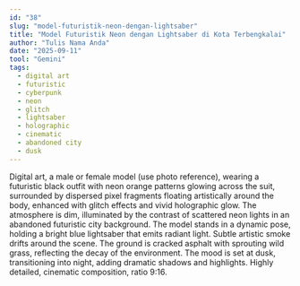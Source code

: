 ```yaml
---
id: "38"
slug: "model-futuristik-neon-dengan-lightsaber"
title: "Model Futuristik Neon dengan Lightsaber di Kota Terbengkalai"
author: "Tulis Nama Anda"
date: "2025-09-11"
tool: "Gemini"
tags:
  - digital art
  - futuristic
  - cyberpunk
  - neon
  - glitch
  - lightsaber
  - holographic
  - cinematic
  - abandoned city
  - dusk
---
```


Digital art, a male or female model (use photo reference), wearing a futuristic black outfit with neon orange patterns glowing across the suit, surrounded by dispersed pixel fragments floating artistically around the body, enhanced with glitch effects and vivid holographic glow. The atmosphere is dim, illuminated by the contrast of scattered neon lights in an abandoned futuristic city background. The model stands in a dynamic pose, holding a bright blue lightsaber that emits radiant light. Subtle artistic smoke drifts around the scene. The ground is cracked asphalt with sprouting wild grass, reflecting the decay of the environment. The mood is set at dusk, transitioning into night, adding dramatic shadows and highlights. Highly detailed, cinematic composition, ratio 9:16.

